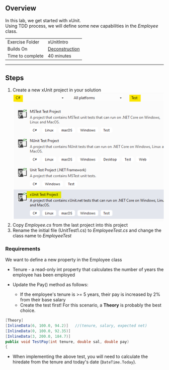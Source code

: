﻿## Overview
In this lab, we get started with xUnit.  
Using TDD process, we will define some new capabilities in the *Employee* class.

| | |
| --------- | --------------------------- |
| Exercise Folder | xUnitIntro |
| Builds On | [Deconstruction](../Deconstruction) |
| Time to complete | 40 minutes

---

## Steps

1. Create a new xUnit project in your solution ![Xunit](xunit.png)
1. Copy *Employee.cs* from the last project into this project
1. Rename the initial file (UnitTest1.cs) to *EmployeeTest.cs* and change the 
class name to *EmployeeTest*

### Requirements

We want to define a new property in the Employee class

- Tenure - a read-only int property that calculates the number of years the employee has been employed

- Update the Pay() method as follows:
	- If the employee's tenure is >= 5 years, their pay is increased by 2% from their base salary
	- Create the test first!  For this scenario, a **Theory** is probably the best choice.
 
```csharp
[Theory]
[InlineData(6, 100.0, 94.2)]   //(tenure, salary, expected net)
[InlineData(0, 100.0, 92.35)]
[InlineData(3, 200.0, 184.7)]
public void TestPay(int tenure, double sal, double pay)
{
```

- When implementing the above test, you will need to calculate the hiredate from the tenure and today's date (```DateTime.Today```).  
